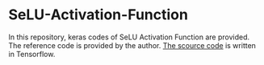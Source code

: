 # SeLU-Activation-Function
In this repository,  keras codes of SeLU Activation Function are provided. The reference code is provided by the author.
[The scource code](https://github.com/bioinf-jku/SNNs/blob/master/selu.py) is written in Tensorflow.
